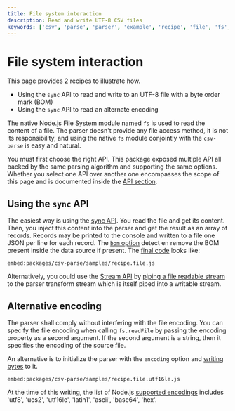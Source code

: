 ```yaml
---
title: File system interaction
description: Read and write UTF-8 CSV files 
keywords: ['csv', 'parse', 'parser', 'example', 'recipe', 'file', 'fs', 'read', 'write', 'utf8', 'utf-8', 'bom']
---
```


# File system interaction

This page provides 2 recipes to illustrate how.

- Using the `sync` API to read and write to an UTF-8 file with a byte order mark (BOM)
- Using the `sync` API to read an alternate encoding

The native Node.js File System module named `fs` is used to read the content of a file. The parser doesn't provide any file access method, it is not its responsibility, and using the native `fs` module conjointly with the `csv-parse` is easy and natural.

You must first choose the right API. This package exposed multiple API all backed by the same parsing algorithm and supporting the same options. Whether you select one API over another one encompasses the scope of this page and is documented inside the [API section](/parse/api/).

## Using the `sync` API

The easiest way is using the [sync API](/parse/api/sync/). You read the file and get its content. Then, you inject this content into the parser and get the result as an array of records. Records may be printed to the console and written to a file one JSON per line for each record. The [`bom` option](/parse/options/bom/) detect en remove the BOM present inside the data source if present. The [final code](https://github.com/adaltas/node-csv/blob/master/packages/csv-parse/samples/recipe.file.js) looks like:

`embed:packages/csv-parse/samples/recipe.file.js`

Alternatively, you could use the [Stream API](/parse/api/stream/) by [piping a file readable stream](/parse/examples/stream_pipe/) to the parser transform stream which is itself piped into a writable stream.

## Alternative encoding

The parser shall comply without interfering with the file encoding. You can specify the file encoding when calling `fs.readFile` by passing the encoding property as a second argument. If the second argument is a string, then it specifies the encoding of the source file.

An alternative is to initialize the parser with the `encoding` option and [writing bytes](https://github.com/adaltas/node-csv/blob/master/packages/csv-parse/samples/recipe.file.utf16le.js) to it.

`embed:packages/csv-parse/samples/recipe.file.utf16le.js`

At the time of this writing, the list of Node.js [supported encodings](https://github.com/nodejs/node/blob/master/lib/buffer.js) includes 'utf8', 'ucs2', 'utf16le', 'latin1', 'ascii', 'base64', 'hex'.
